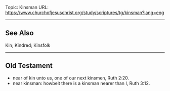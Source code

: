 Topic: Kinsman
URL: https://www.churchofjesuschrist.org/study/scriptures/tg/kinsman?lang=eng

---

## See Also

Kin; Kindred; Kinsfolk

---

## Old Testament

- near of kin unto us, one of our next kinsmen, Ruth 2:20.
- near kinsman: howbeit there is a kinsman nearer than I, Ruth 3:12.

